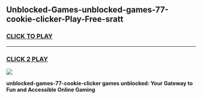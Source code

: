 
## Unblocked-Games-unblocked-games-77-cookie-clicker-Play-Free-sratt
<h3>
<a href="https://premium76.site?title=unblocked-games-77-cookie-clicker&ref=21A">CLICK TO PLAY</a></h3>
<hr>

<h3>
<a href="https://premium76.site?title=unblocked-games-77-cookie-clicker&ref=21A">CLICK 2 PLAY</a>
  
</h3>

<a href="https://premium76.site?title=unblocked-games-77-cookie-clicker&ref=21A"><img src="https://clearcache.store/games.png"></a>


**unblocked-games-77-cookie-clicker games unblocked: Your Gateway to Fun and Accessible Online Gaming**
